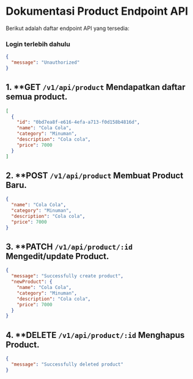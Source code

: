 # Dokumentasi Product Endpoint API

Berikut adalah daftar endpoint API yang tersedia:

### Login terlebih dahulu

```json
{
  "message": "Unauthorized"
}
```

## 1. \*\*GET `/v1/api/product` Mendapatkan daftar semua product.

```json
[
  {
    "id": "0bd7ea8f-e616-4efa-a713-f0d158b4816d",
    "name": "Cola Cola",
    "category": "Minuman",
    "description": "Cola cola",
    "price": 7000
  }
]
```

## 2. \*\*POST `/v1/api/product` Membuat Product Baru.

```json
{
  "name": "Cola Cola",
  "category": "Minuman",
  "description": "Cola cola",
  "price": 7000
}
```

## 3. \*\*PATCH `/v1/api/product/:id` Mengedit/update Product.

```json
{
  "message": "Successfully create product",
  "newProduct": {
    "name": "Cola Cola",
    "category": "Minuman",
    "description": "Cola cola",
    "price": 7000
  }
}
```

## 4. \*\*DELETE `/v1/api/product/:id` Menghapus Product.

```json
{
  "message": "Successfully deleted product"
}
```
